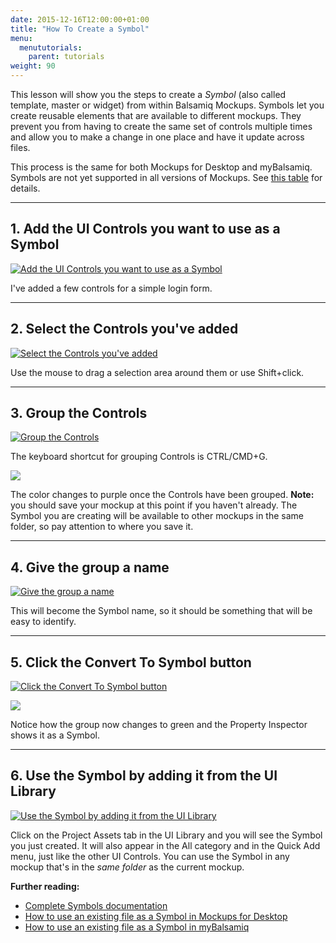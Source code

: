 ```yaml
---
date: 2015-12-16T12:00:00+01:00
title: "How To Create a Symbol"
menu:
  menututorials:
    parent: tutorials
weight: 90
---
```


This lesson will show you the steps to create a _Symbol_ (also called template, master or widget) from within Balsamiq Mockups. Symbols let you create reusable elements that are available to different mockups. They prevent you from having to create the same set of controls multiple times and allow you to make a change in one place and have it update across files.

This process is the same for both Mockups for Desktop and myBalsamiq. Symbols are not yet supported in all versions of Mockups. See [this table](https://balsamiq.com/products/compare/) for details.

* * *

## 1\. Add the UI Controls you want to use as a Symbol

[![Add the UI Controls you want to use as a Symbol](https://media.balsamiq.com/img/support/guides/How_to_Create_a_Symbol/media_1379616291851.png)](https://media.balsamiq.com/img/support/guides/How_to_Create_a_Symbol/media_1379616291851_lg.png "1\. Add the UI Controls you want to use as a Symbol")

I've added a few controls for a simple login form.

* * *

## 2\. Select the Controls you've added

[![Select the Controls you've added](https://media.balsamiq.com/img/support/guides/How_to_Create_a_Symbol/media_1379616597803.png)](https://media.balsamiq.com/img/support/guides/How_to_Create_a_Symbol/media_1379616597803_lg.png "2\. Select the Controls you've added")

Use the mouse to drag a selection area around them or use Shift+click.

* * *

## 3\. Group the Controls

[![Group the Controls](https://media.balsamiq.com/img/support/guides/How_to_Create_a_Symbol/media_1379618839406.png)](https://media.balsamiq.com/img/support/guides/How_to_Create_a_Symbol/media_1379618839406_lg.png "3\. Group the Controls")

The keyboard shortcut for grouping Controls is CTRL/CMD+G.

[![](https://media.balsamiq.com/img/support/guides/How_to_Create_a_Symbol/media_1379616569398.png)](https://media.balsamiq.com/img/support/guides/How_to_Create_a_Symbol/media_1379616569398_lg.png "3\. ")

The color changes to purple once the Controls have been grouped. **Note:** you should save your mockup at this point if you haven't already. The Symbol you are creating will be available to other mockups in the same folder, so pay attention to where you save it.

* * *

## 4\. Give the group a name

[![Give the group a name](https://media.balsamiq.com/img/support/guides/How_to_Create_a_Symbol/media_1379616384025.png)](https://media.balsamiq.com/img/support/guides/How_to_Create_a_Symbol/media_1379616384025_lg.png "4\. Give the group a name")

This will become the Symbol name, so it should be something that will be easy to identify.

* * *

## 5\. Click the Convert To Symbol button

[![Click the Convert To Symbol button](https://media.balsamiq.com/img/support/guides/How_to_Create_a_Symbol/media_1379618677613.png)](https://media.balsamiq.com/img/support/guides/How_to_Create_a_Symbol/media_1379618677613_lg.png "5\. Click the Convert To Symbol button")

[![](https://media.balsamiq.com/img/support/guides/How_to_Create_a_Symbol/media_1379616445703.png)](https://media.balsamiq.com/img/support/guides/How_to_Create_a_Symbol/media_1379616445703_lg.png "5\. ")

Notice how the group now changes to green and the Property Inspector shows it as a Symbol.

* * *

## 6\. Use the Symbol by adding it from the UI Library

[![Use the Symbol by adding it from the UI Library](https://media.balsamiq.com/img/support/guides/How_to_Create_a_Symbol/media_1379616484725.png)](https://media.balsamiq.com/img/support/guides/How_to_Create_a_Symbol/media_1379616484725_lg.png "6\. Use the Symbol by adding it from the UI Library")

Click on the Project Assets tab in the UI Library and you will see the Symbol you just created. It will also appear in the All category and in the Quick Add menu, just like the other UI Controls. You can use the Symbol in any mockup that's in the _same folder_ as the current mockup.

**Further reading:**

*   [Complete Symbols documentation](https://docs.balsamiq.com/desktop/symbols/)
*   [How to use an existing file as a Symbol in Mockups for Desktop](http://support.balsamiq.com/customer/portal/articles/1311320)
*   [How to use an existing file as a Symbol in myBalsamiq](http://support.balsamiq.com/customer/portal/articles/1311321)